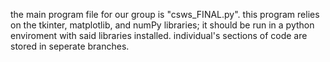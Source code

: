the main program file for our group is "csws_FINAL.py".
this program relies on the tkinter, matplotlib, and numPy libraries; it should be run in a python enviroment with said libraries installed.
individual's sections of code are stored in seperate branches.
